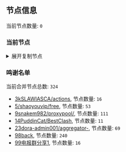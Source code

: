
## 节点信息
当前节点数量: `0`
### 当前节点
<details>
  <summary>展开复制节点</summary>

    

</details>

### 鸣谢名单
当前合并节点总数: `324`
- [3kSLAWIASCA/actions](https://github.com/kSLAWIASCA/actions), 节点数量: `16`
- [5/shaoyouvip/free](https://github.com/shaoyouvip/free), 节点数量: `53`
- [9snakem982/proxypool/](https://github.com/snakem982/proxypool/), 节点数量: `111`
- [14PuddinCat/BestClash](https://github.com/PuddinCat/BestClash), 节点数量: `11`
- [23dora-admin001/aggregator-](https://github.com/dora-admin001/aggregator-), 节点数量: `69`
- [98back](https://github.com/firefoxmmx2/v2rayshare_subcription), 节点数量: `240`
- [99电报群分享1](https://github.com/cdddbc/getAirport), 节点数量: `16`


